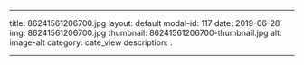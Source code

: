 
---
title: 86241561206700.jpg
layout: default
modal-id: 117
date: 2019-06-28
img: 86241561206700.jpg
thumbnail: 86241561206700-thumbnail.jpg
alt: image-alt
category: cate_view
description: .

---
